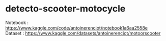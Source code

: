 # detecto-scooter-motocycle


Notebook : https://www.kaggle.com/code/antoinerenciot/notebook1a6aa2558e <br/>
Dataset : https://www.kaggle.com/datasets/antoinerenciot/motoorscooter